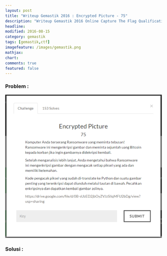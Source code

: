 ```yaml
---
layout: post
title: "Writeup Gemastik 2016 : Encrypted Picture - 75"
description: "Writeup Gemastik 2016 Online Capture The Flag Qualification"
headline: 
modified: 2016-08-15
category: gemastik
tags: [gemastik,ctf]
imagefeature: /images/gemastik.png
mathjax: 
chart: 
comments: true
featured: false
---
```


### Problem :

![Python Server](/images/encrypted-picture.png)


### Solusi :
